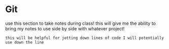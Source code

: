# Git

use this section to take notes during class! this will give me the ability to bring my notes to use side by side with whatever project! 

    this will be helpful for jotting down lines of code I will potentially use down the line 